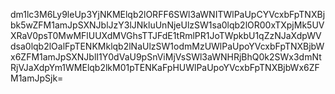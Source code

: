 dm1lc3M6Ly9leUp3YjNKMElqb2lORFF6SWl3aWNITWlPaUpCYVcxbFpTNXBjbk5wZFM1amJpSXNJblJzY3lJNkluUnNjeUlzSW1sa0lqb2lOR00xTXpjMk5UVXRaV0psT0MwMFlUUXdMVGhsTTJFdE1tRmlPR1JoTWpkbU1qZzNJaXdpWVdsa0lqb2lOalFpTENKMklqb2lNaUlzSW1odmMzUWlPaUpoYVcxbFpTNXBjbWx6ZFM1amJpSXNJblI1Y0dVaU9pSnViMjVsSWl3aWNHRjBhQ0k2SWx3dmNtRjVJaXdpYm1WMElqb2lkM01pTENKaFpHUWlPaUpoYVcxbFpTNXBjbWx6ZFM1amJpSjk=
